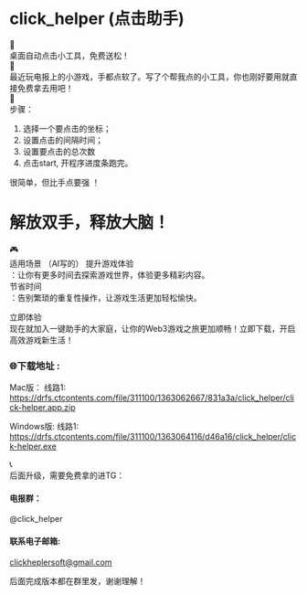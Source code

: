 # click_helper (点击助手)

🌟  
桌面自动点击小工具，免费送松！  
🌟  
最近玩电报上的小游戏，手都点软了。写了个帮我点的小工具，你也刚好要用就直接免费拿去用吧！  
🔧  
步骤：  
1. 选择一个要点击的坐标；  
2. 设置点击的间隔时间；  
3. 设置要点击的总次数  
4. 点击start, 开程序进度条跑完。

很简单，但比手点要强 ！  
# 解放双手，释放大脑！ 

🎮   
适用场景  （AI写的）
提升游戏体验  
：让你有更多时间去探索游戏世界，体验更多精彩内容。  
节省时间  
：告别繁琐的重复性操作，让游戏生活更加轻松愉快。  
  
立即体验   
现在就加入一键助手的大家庭，让你的Web3游戏之旅更加顺畅！立即下载，开启高效游戏新生活！  

### 🌐下载地址 : 

Mac版：
线路1: https://drfs.ctcontents.com/file/311100/1363062667/831a3a/click_helper/click-helper.app.zip

Windows版: 
线路1: https://drfs.ctcontents.com/file/311100/1363064116/d46a16/click_helper/click-helper.exe

 📞   
后面升级，需要免费拿的进TG：  
#### 电报群： 
@click_helper  

#### 联系电子邮箱:  
clickheplersoft@gmail.com

后面完成版本都在群里发，谢谢理解！  

